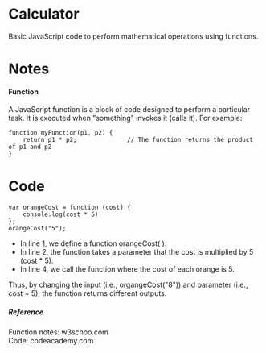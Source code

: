 # Calculator
Basic JavaScript code to perform mathematical operations using functions. 

# Notes
#### Function
A JavaScript function is a block of code designed to perform a particular task. It is executed when "something" invokes it (calls it).
For example:
```
function myFunction(p1, p2) {
    return p1 * p2;              // The function returns the product of p1 and p2
}
```
# Code
```
var orangeCost = function (cost) {
    console.log(cost * 5)
};
orangeCost("5");
```
* In line 1, we define a function orangeCost( ).
* In line 2, the function takes a parameter that the cost is multiplied by 5 (cost * 5).
* In line 4, we call the function where the cost of each orange is 5. 

Thus, by changing the input (i.e., organgeCost("8")) and parameter (i.e., cost + 5), the function returns different outputs.  

##### Reference
Function notes: w3schoo.com <br>
Code: codeacademy.com <br>
